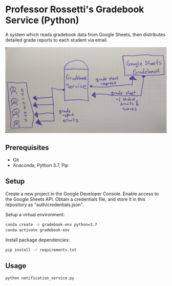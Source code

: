 # Professor Rossetti's Gradebook Service (Python)

A system which reads gradebook data from  Google Sheets, then distributes detailed grade reports to each student via email.

![](/planning/data-flow-diagram.jpg)

## Prerequisites

  + Git
  + Anaconda, Python 3.7, Pip

## Setup

Create a new project in the Google Developer Console. Enable access to the Google Sheets API. Obtain a credentials file, and store it in this repository as "auth/credentials.json".

Setup a virtual environment:

```sh
conda create -n gradebook-env python=3.7
conda activate gradebook-env
```

Install package dependencies:

```sh
pip install -r requirements.txt
```

## Usage

```sh
python notification_service.py
```
